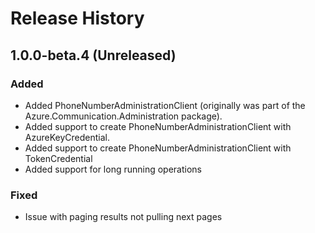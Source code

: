 # Release History

## 1.0.0-beta.4 (Unreleased)

### Added
- Added PhoneNumberAdministrationClient (originally was part of the Azure.Communication.Administration package).
- Added support to create PhoneNumberAdministrationClient with AzureKeyCredential.
- Added support to create PhoneNumberAdministrationClient with TokenCredential
- Added support for long running operations

### Fixed
- Issue with paging results not pulling next pages

<!-- LINKS -->
[read_me]: https://github.com/Azure/azure-sdk-for-net/blob/master/sdk/communication/Azure.Communication.PhoneNumbers/README.md
[documentation]: https://docs.microsoft.com/azure/communication-services/quickstarts/access-tokens?pivots=programming-language-csharp
